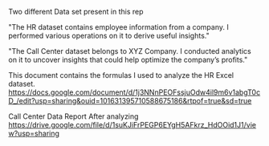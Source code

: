 Two different Data set present in this rep

"The HR dataset contains employee information from a company. I performed various operations on it to derive useful insights."

"The Call Center dataset belongs to XYZ Company. I conducted analytics on it to uncover insights that could help optimize the company’s profits."

This document contains the formulas I used to analyze the HR Excel dataset.
https://docs.google.com/document/d/1j3NNnPEOFssjuOdw4il9m6v1abgT0cD_/edit?usp=sharing&ouid=101631395710588675186&rtpof=true&sd=true

Call Center Data Report After analyzing 
https://drive.google.com/file/d/1suKJiFrPEGP6EYgH5AFkrz_HdOOid1J1/view?usp=sharing
